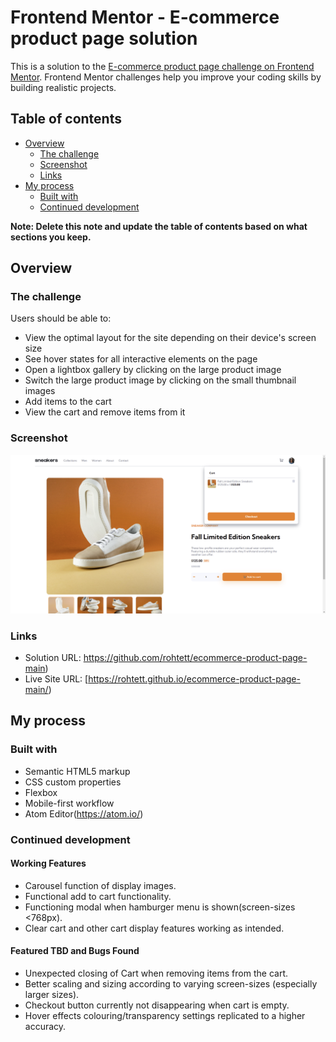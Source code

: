 # Frontend Mentor - E-commerce product page solution

This is a solution to the [E-commerce product page challenge on Frontend Mentor](https://www.frontendmentor.io/challenges/ecommerce-product-page-UPsZ9MJp6). Frontend Mentor challenges help you improve your coding skills by building realistic projects.

## Table of contents

- [Overview](#overview)
  - [The challenge](#the-challenge)
  - [Screenshot](#screenshot)
  - [Links](#links)
- [My process](#my-process)
  - [Built with](#built-with)
  - [Continued development](#continued-development)

**Note: Delete this note and update the table of contents based on what sections you keep.**

## Overview

### The challenge

Users should be able to:

- View the optimal layout for the site depending on their device's screen size
- See hover states for all interactive elements on the page
- Open a lightbox gallery by clicking on the large product image
- Switch the large product image by clicking on the small thumbnail images
- Add items to the cart
- View the cart and remove items from it

### Screenshot

![](./Screenshot.png)


### Links

- Solution URL: https://github.com/rohtett/ecommerce-product-page-main)
- Live Site URL: [https://rohtett.github.io/ecommerce-product-page-main/)

## My process

### Built with

- Semantic HTML5 markup
- CSS custom properties
- Flexbox
- Mobile-first workflow
- Atom Editor(https://atom.io/)

### Continued development
#### Working Features
- Carousel function of display images.
- Functional add to cart functionality.
- Functioning modal when hamburger menu is shown(screen-sizes <768px).
- Clear cart and other cart display features working as intended.

#### Featured TBD and Bugs Found
- Unexpected closing of Cart when removing items from the cart.
- Better scaling and sizing according to varying screen-sizes (especially larger sizes).
- Checkout button currently not disappearing when cart is empty.
- Hover effects colouring/transparency settings replicated to a higher accuracy.
